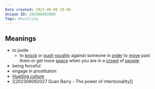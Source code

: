 ```yaml
---
Date created: 2023-06-08 20:08
Unique ID: 202306082008
Tags: #hustling
---
```

## Meanings
- to jostle
	- to [knock](https://dictionary.cambridge.org/dictionary/english/knock "knock") or [push](https://dictionary.cambridge.org/dictionary/english/push "push") [roughly](https://dictionary.cambridge.org/dictionary/english/roughly "roughly") against someone in [order](https://dictionary.cambridge.org/dictionary/english/order "order") to [move](https://dictionary.cambridge.org/dictionary/english/move "move") past them or get more [space](https://dictionary.cambridge.org/dictionary/english/space "space") when you are in a [crowd](https://dictionary.cambridge.org/dictionary/english/crowd "crowd") of [people](https://dictionary.cambridge.org/dictionary/english/people "people"):
- being forceful
- engage in prostitution
- [Hustling culture](https://www.bbc.com/worklife/article/20230417-hustle-culture-is-this-the-end-of-rise-and-grind)
- [[202306082027 Quan Barry - The power of intentionality]]
